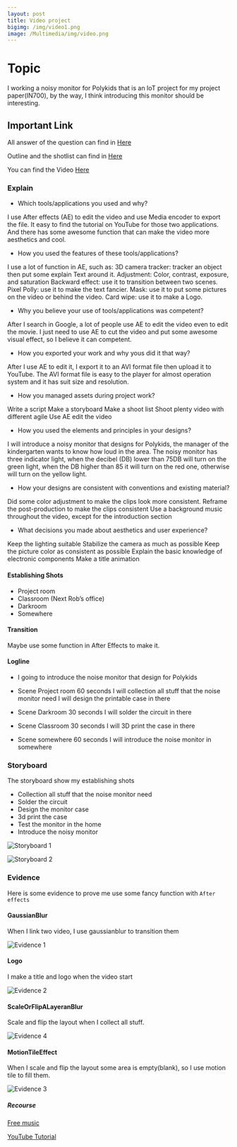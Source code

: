 ```yaml
---
layout: post
title: Video project
bigimg: /img/video1.png
image: /Multimedia/img/video.png
---
```


# Topic

I working a noisy monitor for Polykids that is an IoT project for my project paper(IN700), by the way, I think introducing this monitor should be interesting.

## Important Link

All answer of the question can find in [Here](https://github.com/jiqi963/Multimedia/blob/master/doc/ExplanationVideoProject.pdf)

Outline and the shotlist can find in [Here](https://github.com/jiqi963/Multimedia/blob/master/doc/OutlineAndShotlist.pdf)

You can find the Video [Here](https://youtu.be/pdFCACDtebo)

### Explain

- Which tools/applications you used and why?

I use After effects (AE) to edit the video and use Media encoder to export the file.
It easy to find the tutorial on YouTube for those two applications. And there has some awesome function that can make the video more aesthetics and cool.

- How you used the features of these tools/applications?

I use a lot of function in AE, such as:
3D camera tracker: tracker an object then put some explain Text around it.
Adjustment: Color, contrast, exposure, and saturation
Backward effect: use it to transition between two scenes.
Pixel Polly: use it to make the text fancier.
Mask: use it to put some pictures on the video or behind the video.
Card wipe: use it to make a Logo.

- Why you believe your use of tools/applications was competent?

After I search in Google, a lot of people use AE to edit the video even to edit the movie.
I just need to use AE to cut the video and put some awesome visual effect, so I believe it can competent.

- How you exported your work and why yous did it that way?

After I use AE to edit it, I export it to an AVI format file then upload it to YouTube.
The AVI format file is easy to the player for almost operation system and it has suit size and resolution.

- How you managed assets during project work?

Write a script
Make a storyboard
Make a shoot list
Shoot plenty video with different agile
Use AE edit the video

- How you used the elements and principles in your designs?

I will introduce a noisy monitor that designs for Polykids, the manager of the kindergarten wants to know how loud in the area.
The noisy monitor has three indicator light, when the decibel (DB) lower than 75DB will turn on the green light, when the DB higher than 85 it will turn on the red one, otherwise will turn on the yellow light.

- How your designs are consistent with conventions and existing material?

Did some color adjustment to make the clips look more consistent.
Reframe the post-production to make the clips consistent
Use a background music throughout the video, except for the introduction section

- What decisions you made about aesthetics and user experience?

Keep the lighting suitable
Stabilize the camera as much as possible
Keep the picture color as consistent as possible
Explain the basic knowledge of electronic components
Make a title animation

#### Establishing Shots

* Project room
* Classroom (Next Rob’s office)
* Darkroom
* Somewhere

#### Transition

Maybe use some function in After Effects to make it.

####  Logline

* I going to introduce the noise monitor that design for Polykids

* Scene Project room 60 seconds
I will collection all stuff that the noise monitor need
I will design the printable case in there

* Scene Darkroom 30 seconds
I will solder the circuit in there

* Scene Classroom 30 seconds
I will 3D print the case in there

* Scene somewhere 60 seconds
I will introduce the noise monitor in somewhere

### Storyboard

The storyboard show my establishing shots

- Collection all stuff that the noise monitor need
- Solder the circuit
- Design the monitor case
- 3d print the case
- Test the monitor in the home
- Introduce the noisy monitor

![Storyboard 1](https://github.com/jiqi963/Multimedia/blob/master/img/video/story1.png?raw=true)

![Storyboard 2](https://github.com/jiqi963/Multimedia/blob/master/img/video/story2.png?raw=true)

### Evidence

Here is some evidence to prove me use some fancy function with `After effects`

#### GaussianBlur

When I link two video, I use gaussianblur to transition them

![Evidence 1](https://github.com/jiqi963/Multimedia/blob/master/img/video/GaussianBlur.png?raw=true)


#### Logo

I make a title and logo when the video start

![Evidence 2](https://github.com/jiqi963/Multimedia/blob/master/img/video/logo.png?raw=true)


#### ScaleOrFlipALayeranBlur

Scale and flip the layout when I collect all stuff.

![Evidence 4](https://github.com/jiqi963/Multimedia/blob/master/img/video/ScaleOrFlipALayer.png?raw=true)


#### MotionTileEffect

When I scale and flip the layout some area is empty(blank), so I use motion tile to fill them.

![Evidence 3](https://github.com/jiqi963/Multimedia/blob/master/img/video/MotionTileEffect.png?raw=true)


##### Recourse

[Free music](https://freepd.com/upbeat.php)

[YouTube Tutorial](https://www.youtube.com/watch?v=uEO_nLnytp0)